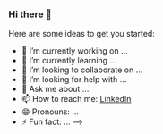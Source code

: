 ### Hi there 👋

Here are some ideas to get you started:

- 🔭 I’m currently working on ...
- 🌱 I’m currently learning ...
- 👯 I’m looking to collaborate on ...
- 🤔 I’m looking for help with ...
- 💬 Ask me about ...
- 📫 How to reach me: [LinkedIn](https://es.linkedin.com/in/arnau-puche-vila-5a163719a)
- 😄 Pronouns: ...
- ⚡ Fun fact: ...
-->
